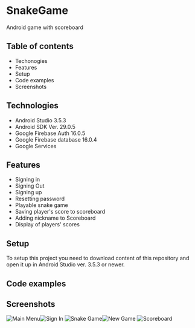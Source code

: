 # SnakeGame
Android game with scoreboard

## Table of contents

* Techonogies
* Features
* Setup
* Code examples
* Screenshots


## Technologies

* Android Studio 3.5.3
* Android SDK Ver. 29.0.5
* Google Firebase Auth 16.0.5
* Google Firebase database 16.0.4
* Google Services

## Features

* Signing in
* Signing Out
* Signing up
* Resetting password
* Playable snake game 
* Saving player's score to scoreboard
* Adding nickname to Scoreboard
* Display of players' scores

## Setup
To setup this project you need to download content of this repository and open it up in Android Studio ver. 3.5.3 or newer.

## Code examples

## Screenshots
![Main Menu](/Screenshots/MenuSignedOut.jpg)![Sign In](/Screenshots/Signin.jpg)
![Snake Game](/Screenshots/Game.jpg)![New Game](/Screenshots/NewGameAlert.jpg)
![Scoreboard](/Screenshots/Scoreboard.jpg)
